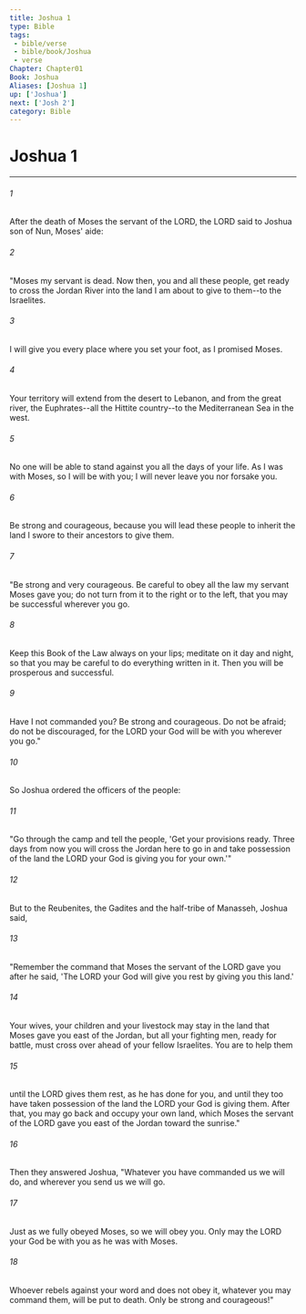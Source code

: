 ```yaml
---
title: Joshua 1
type: Bible
tags:
 - bible/verse
 - bible/book/Joshua
 - verse
Chapter: Chapter01
Book: Joshua
Aliases: [Joshua 1]
up: ['Joshua']
next: ['Josh 2']
category: Bible
---
```

# Joshua 1

***


###### 1 
After the death of Moses the servant of the LORD, the LORD said to Joshua son of Nun, Moses' aide: 

###### 2 
"Moses my servant is dead. Now then, you and all these people, get ready to cross the Jordan River into the land I am about to give to them--to the Israelites. 

###### 3 
I will give you every place where you set your foot, as I promised Moses. 

###### 4 
Your territory will extend from the desert to Lebanon, and from the great river, the Euphrates--all the Hittite country--to the Mediterranean Sea in the west. 

###### 5 
No one will be able to stand against you all the days of your life. As I was with Moses, so I will be with you; I will never leave you nor forsake you. 

###### 6 
Be strong and courageous, because you will lead these people to inherit the land I swore to their ancestors to give them. 

###### 7 
"Be strong and very courageous. Be careful to obey all the law my servant Moses gave you; do not turn from it to the right or to the left, that you may be successful wherever you go. 

###### 8 
Keep this Book of the Law always on your lips; meditate on it day and night, so that you may be careful to do everything written in it. Then you will be prosperous and successful. 

###### 9 
Have I not commanded you? Be strong and courageous. Do not be afraid; do not be discouraged, for the LORD your God will be with you wherever you go." 

###### 10 
So Joshua ordered the officers of the people: 

###### 11 
"Go through the camp and tell the people, 'Get your provisions ready. Three days from now you will cross the Jordan here to go in and take possession of the land the LORD your God is giving you for your own.'" 

###### 12 
But to the Reubenites, the Gadites and the half-tribe of Manasseh, Joshua said, 

###### 13 
"Remember the command that Moses the servant of the LORD gave you after he said, 'The LORD your God will give you rest by giving you this land.' 

###### 14 
Your wives, your children and your livestock may stay in the land that Moses gave you east of the Jordan, but all your fighting men, ready for battle, must cross over ahead of your fellow Israelites. You are to help them 

###### 15 
until the LORD gives them rest, as he has done for you, and until they too have taken possession of the land the LORD your God is giving them. After that, you may go back and occupy your own land, which Moses the servant of the LORD gave you east of the Jordan toward the sunrise." 

###### 16 
Then they answered Joshua, "Whatever you have commanded us we will do, and wherever you send us we will go. 

###### 17 
Just as we fully obeyed Moses, so we will obey you. Only may the LORD your God be with you as he was with Moses. 

###### 18 
Whoever rebels against your word and does not obey it, whatever you may command them, will be put to death. Only be strong and courageous!" 

